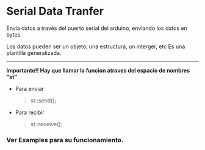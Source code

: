 Serial Data Tranfer
===================

Envia datos a través del puerto serial del arduino,
enviando los datos en bytes.

Los datos pueden ser un objeto, una estructura,
un interger, etc Es una plantilla generalizada.

-------------------------------------------------------------------------

**Importante!! Hay que llamar la funcion atraves del espacio de nombres "st"**
+ Para enviar
  > st::send();

+ Para recibir
  > st::receive();

### Ver Examples para su funcionamiento.
